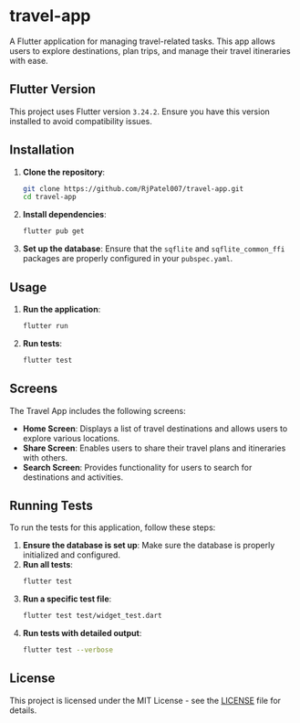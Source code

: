 # travel-app
A Flutter application for managing travel-related tasks. This app allows users to explore destinations, plan trips, and manage their travel itineraries with ease.
## Flutter Version
This project uses Flutter version `3.24.2`. Ensure you have this version installed to avoid compatibility issues.
## Installation
1. **Clone the repository**:
    ```sh
    git clone https://github.com/RjPatel007/travel-app.git
    cd travel-app
    ```
2. **Install dependencies**:
    ```sh
    flutter pub get
    ```
3. **Set up the database**:
   Ensure that the `sqflite` and `sqflite_common_ffi` packages are properly configured in your `pubspec.yaml`.
## Usage
1. **Run the application**:
    ```sh
    flutter run
    ```
2. **Run tests**:
    ```sh
    flutter test
    ```
## Screens
The Travel App includes the following screens:
- **Home Screen**: Displays a list of travel destinations and allows users to explore various locations.
- **Share Screen**: Enables users to share their travel plans and itineraries with others.
- **Search Screen**: Provides functionality for users to search for destinations and activities.
## Running Tests
To run the tests for this application, follow these steps:
1. **Ensure the database is set up**:
   Make sure the database is properly initialized and configured.
2. **Run all tests**:
    ```sh
    flutter test
    ```
3. **Run a specific test file**:
    ```sh
    flutter test test/widget_test.dart
    ```
4. **Run tests with detailed output**:
    ```sh
    flutter test --verbose
    ```
## License
This project is licensed under the MIT License - see the [LICENSE](LICENSE) file for details.